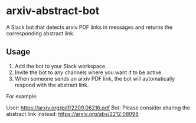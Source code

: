 # arxiv-abstract-bot

A Slack bot that detects arxiv PDF links in messages and returns the corresponding abstract link.

## Usage

1. Add the bot to your Slack workspace.
2. Invite the bot to any channels where you want it to be active.
3. When someone sends an arxiv PDF link, the bot will automatically respond with the abstract link.

For example:

User: https://arxiv.org/pdf/2209.06216.pdf
Bot: Please consider sharing the abstract link instead: https://arxiv.org/abs/2212.08098
